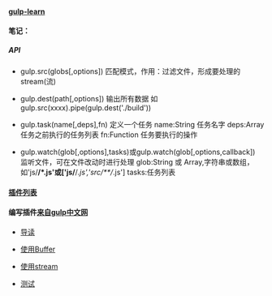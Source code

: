#### [gulp-learn](https://github.com/RongMine/gulp-learn "地址")

#### 笔记：
##### API
- gulp.src(globs[,options]) 匹配模式，作用：过滤文件，形成要处理的stream(流)

- gulp.dest(path[,options]) 输出所有数据 如gulp.src(xxxx).pipe(gulp.dest('./build'))

- gulp.task(name[,deps],fn) 定义一个任务
  name:String 任务名字
  deps:Array  任务之前执行的任务列表
  fn:Function 任务要执行的操作

- gulp.watch(glob[,options],tasks)或gulp.watch(glob[,options,callback]) 监听文件，可在文件改动时进行处理
  glob:String 或 Array,字符串或数组，如'js/**/*.js'或['js/**/*.js','src/**/*.js']
  tasks:任务列表

#### [插件列表](https://gulpjs.com/plugins/)

#### 编写插件[来自gulp中文网](https://www.gulpjs.com.cn/)

- [导读](https://www.gulpjs.com.cn/docs/writing-a-plugin/guidelines/)

- [使用Buffer](https://www.gulpjs.com.cn/docs/writing-a-plugin/using-buffers/)

- [使用stream](https://www.gulpjs.com.cn/docs/writing-a-plugin/dealing-with-streams/)

- [测试](https://www.gulpjs.com.cn/docs/writing-a-plugin/testing/)

